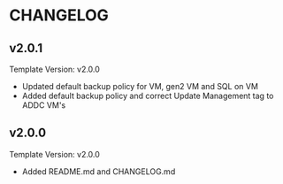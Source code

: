 # CHANGELOG

## v2.0.1

Template Version: v2.0.0

- Updated default backup policy for VM, gen2 VM and SQL on VM
- Added default backup policy and correct Update Management tag to ADDC VM's

## v2.0.0

Template Version: v2.0.0

- Added README.md and CHANGELOG.md
